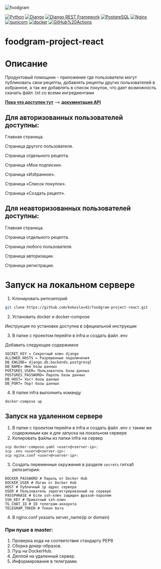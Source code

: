 ![foodgram](https://github.com/kekoslav42/foodgram-project-react/workflows/foodgram/badge.svg)

[![Python](https://img.shields.io/badge/-Python-464646?style=flat-square&logo=Python)](https://www.python.org/)
[![Django](https://img.shields.io/badge/-Django-464646?style=flat-square&logo=Django)](https://www.djangoproject.com/)
[![Django REST Framework](https://img.shields.io/badge/-Django%20REST%20Framework-464646?style=flat-square&logo=Django%20REST%20Framework)](https://www.django-rest-framework.org/)
[![PostgreSQL](https://img.shields.io/badge/-PostgreSQL-464646?style=flat-square&logo=PostgreSQL)](https://www.postgresql.org/)
[![Nginx](https://img.shields.io/badge/-NGINX-464646?style=flat-square&logo=NGINX)](https://nginx.org/ru/)
[![gunicorn](https://img.shields.io/badge/-gunicorn-464646?style=flat-square&logo=gunicorn)](https://gunicorn.org/)
[![docker](https://img.shields.io/badge/-Docker-464646?style=flat-square&logo=docker)](https://www.docker.com/)
[![GitHub%20Actions](https://img.shields.io/badge/-GitHub%20Actions-464646?style=flat-square&logo=GitHub%20actions)](https://github.com/features/actions)
# foodgram-project-react

# Описание
    
Продуктовый помощник - приложение где пользователи могут публиковать свои рецепты,
добавлять рецепты других пользователей в избранное, а так же добавлять в список покупок,
что дает возможность скачать файл .txt со всеми ингредиентами

**[Пока что доступен тут](http://51.250.30.120/recipes)** --> **[документация API](http://51.250.30.120/api/docs/)**

## Для авторизованных пользователей доступны:

Главная страница.

Страница другого пользователя.

Страница отдельного рецепта.

Страница «Мои подписки».

Страница «Избранное».

Страница «Список покупок».

Страница «Создать рецепт».

## Для неавторизованных пользователей доступны:

Главная страница.

Страница отдельного рецепта.

Страница любого пользователя.

Страница авторизации.

Страница регистрации.


# Запуск на локальном сервере

1. Клонировать репозиторий

```bash
git clone https://github.com/kekoslav42/foodgram-project-react.git
```

2. Установить docker и docker-compose

Инструкция по установке доступна в официальной инструкции

3. В папке с проектом перейти в infra и создать файл .env

Добавить следующее содержимое
```
SECRET_KEY = Секретный ключ django
ALLOWED_HOSTS = Разрешенные подключения
DB_ENGINE= django.db.backends.postgresql
DB_NAME= Имя базы данных
POSTGRES_USER= Пользователь базы данных
POSTGRES_PASSWORD= Пароль базы данных
DB_HOST= Хост базы данных
DB_PORT= Порт базы данных
```
4. В папке infra выполнить команду
```
docker-compose up
```

## Запуск на удаленном сервере
1. В папке с проектом перейти в infra и создать файл .env 
с таким же содержимым как и для запуска на локальном сервере
2. Копировать файлы из папки infra на сервер
```
scp docker-compose.yaml <user>@<server-ip>:
scp .env <user>@<server-ip>:
scp nginx.conf <user>@<server-ip>:
```

3. Cоздать переменные окружения в разделе `secrets` гитхаб репозитория:
```
DOCKER_PASSWORD # Пароль от Docker Hub
DOCKER_USER # Логин от Docker Hub
HOST # Публичный ip адрес сервера
USER # Пользователь зарегистрированный на сервере
PASSPHRASE # Если ssh-ключ защищен фразой-паролем
SSH_KEY # Приватный ssh-ключ
TG_CHAT_ID # ID телеграм-аккаунта
TELEGRAM_TOKEN # Токен бота
```
4. В nginx.conf указать server_name(ip or domain)

### При пуше в master:
1. Проверка кода на соответствие стандарту PEP8
2. Сборка докер-образов.
3. Пуш на DockerHub.
3. Деплой на удаленный сервер.
4. Информирование в телеграмм.
